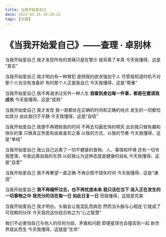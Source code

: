 ```yaml
---
title: 当我开始爱自己
date: 2023-03-25 19:10:22
tags: [文摘]
---
```

# 《当我开始爱自己》——查理 · 卓别林
当我开始爱自己
我才发现所有的苦痛只是在警示
我背离了本真
今天我懂得，这是 "真实"

当我开始爱自己
我才明白有一种冒犯
是把我的欲求强加于人
尽管我知道时机不对
那个人也没有准备好
有时那个人正是我自己
今天我懂得，这是“尊重”

当我开始爱自己
我不再渴求过另外一种人生
**我看到身边每一件事，都是在邀请我成长**
今天我懂得，这是“成熟”

当我开始爱自己
我才发现
我一直都处在正确的时间和正确的地点
发生的一切都恰如其分
由此我归于平静
今天我懂得，这是“自信”

当我开始爱自己
我便不再牺牲我的时间
不再去勾画宏伟的明天
此刻我只做有趣和快乐的事
只做真正热爱和由衷喜欢之事
以我的方式、以我的节奏
今天我懂得，这是“单纯”

当我开始爱自己
我让自己远离了一切不健康的食物、人、事情和环境
还有一切令我堕落，令我远离自我的东西
以前我认为这种态度是健康的自私
今天我懂得，这是“自爱”

当我开始爱自己
我不再奢望一直正确
不再企图不错失时间
今天我懂得，这是“谦逊”

当我开始爱自己
**我不再缅怀过去，也不再忧虑未来**
**我只活在当下**
**进入正在发生的一切事物之中**
**我充分的活在每一日**
**如此日复一日**
而我懂得，这就是完美

当我开始爱自己
我才明白，头脑会让我混乱而病态
然而当头脑与心相连
它就成了可信赖的伙伴
今天我将这份组合称之为“心之智慧”

我们不必害怕自己与他人的任何分歧、矛盾和问题
即便星球也会撞击到一起
新世界就此而生
今天我懂得，这就是“生命”
